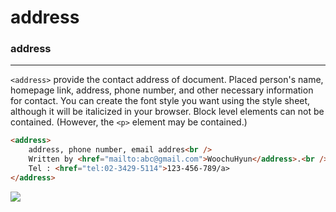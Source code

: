 # address

### address

<hr>

`<address>` provide the contact address of document. Placed person's name, homepage link, address, phone number, and other necessary information for contact. You can create the font style you want using the style sheet, although it will be italicized in your browser. Block level elements can not be contained. (However, the `<p>` element may be contained.)

```html
<address>
    address, phone number, email addres<br />
    Written by <href="mailto:abc@gmail.com">WoochuHyun</address>.<br />
    Tel : <href="tel:02-3429-5114">123-456-789/a>
</address>
```

<img src="https://i.postimg.cc/4y1h9t1M/address.png">
